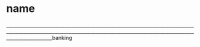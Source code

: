 # name
_______________________________________________________________________________________________________________________________________________________________________________banking
